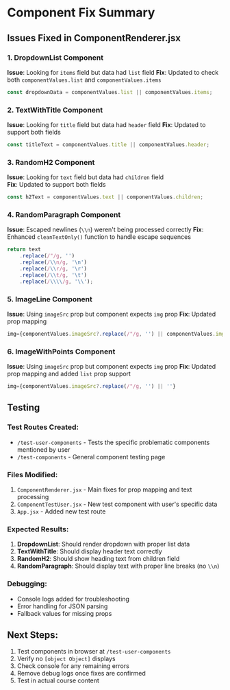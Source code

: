 # Component Fix Summary

## Issues Fixed in ComponentRenderer.jsx

### 1. DropdownList Component
**Issue**: Looking for `items` field but data had `list` field
**Fix**: Updated to check both `componentValues.list` and `componentValues.items`
```jsx
const dropdownData = componentValues.list || componentValues.items;
```

### 2. TextWithTitle Component  
**Issue**: Looking for `title` field but data had `header` field
**Fix**: Updated to support both fields
```jsx
const titleText = componentValues.title || componentValues.header;
```

### 3. RandomH2 Component
**Issue**: Looking for `text` field but data had `children` field  
**Fix**: Updated to support both fields
```jsx
const h2Text = componentValues.text || componentValues.children;
```

### 4. RandomParagraph Component
**Issue**: Escaped newlines (`\\n`) weren't being processed correctly
**Fix**: Enhanced `cleanTextOnly()` function to handle escape sequences
```jsx
return text
    .replace(/"/g, '')
    .replace(/\\n/g, '\n')
    .replace(/\\r/g, '\r')
    .replace(/\\t/g, '\t')
    .replace(/\\\\/g, '\\');
```

### 5. ImageLine Component
**Issue**: Using `imageSrc` prop but component expects `img` prop
**Fix**: Updated prop mapping
```jsx
img={componentValues.imageSrc?.replace(/"/g, '') || componentValues.img?.replace(/"/g, '') || ''}
```

### 6. ImageWithPoints Component  
**Issue**: Using `imageSrc` prop but component expects `img` prop
**Fix**: Updated prop mapping and added `list` prop support
```jsx
img={componentValues.imageSrc?.replace(/"/g, '') || ''}
```

## Testing

### Test Routes Created:
- `/test-user-components` - Tests the specific problematic components mentioned by user
- `/test-components` - General component testing page

### Files Modified:
1. `ComponentRenderer.jsx` - Main fixes for prop mapping and text processing
2. `ComponentTestUser.jsx` - New test component with user's specific data
3. `App.jsx` - Added new test route

### Expected Results:
1. **DropdownList**: Should render dropdown with proper list data
2. **TextWithTitle**: Should display header text correctly  
3. **RandomH2**: Should show heading text from children field
4. **RandomParagraph**: Should display text with proper line breaks (no `\\n`)

### Debugging:
- Console logs added for troubleshooting
- Error handling for JSON parsing
- Fallback values for missing props

## Next Steps:
1. Test components in browser at `/test-user-components`
2. Verify no `[object Object]` displays
3. Check console for any remaining errors
4. Remove debug logs once fixes are confirmed
5. Test in actual course content
